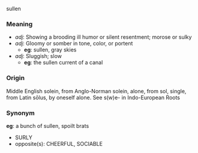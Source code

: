 sullen
### Meaning
+ _adj_: Showing a brooding ill humor or silent resentment; morose or sulky
+ _adj_: Gloomy or somber in tone, color, or portent
    + __eg__: sullen, gray skies
+ _adj_: Sluggish; slow
    + __eg__: the sullen current of a canal

### Origin

Middle English solein, from Anglo-Norman solein, alone, from sol, single, from Latin sōlus, by oneself alone. See s(w)e- in Indo-European Roots

### Synonym

__eg__: a bunch of sullen, spoilt brats

+ SURLY
+ opposite(s): CHEERFUL, SOCIABLE


